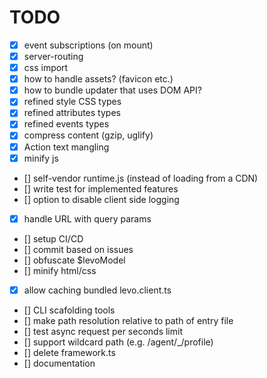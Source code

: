 # TODO
- [x] event subscriptions (on mount)
- [x] server-routing
- [x] css import
- [x] how to handle assets? (favicon etc.)
- [x] how to bundle updater that uses DOM API?
- [x] refined style CSS types
- [x] refined attributes types
- [x] refined events types
- [x] compress content (gzip, uglify)
- [x] Action text mangling
- [x] minify js
- [] self-vendor runtime.js (instead of loading from a CDN)
- [] write test for implemented features
- [] option to disable client side logging
- [x] handle URL with query params
- [] setup CI/CD
- [] commit based on issues
- [] obfuscate $levoModel
- [] minify html/css
- [x] allow caching bundled levo.client.ts
- [] CLI scafolding tools
- [] make path resolution relative to path of entry file
- [] test async request per seconds limit
- [] support wildcard path (e.g. /agent/_/profile)
- [] delete framework.ts
- [] documentation